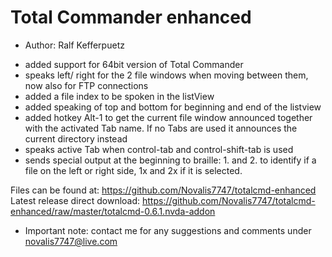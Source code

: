 # Total Commander enhanced #

* Author: Ralf Kefferpuetz

- added support for   64bit version of Total Commander
- speaks left/ right for the 2 file windows when moving between them, now also for FTP connections
- added a file index to be spoken in the listView
- added speaking of top and bottom for beginning and end of the listview
- added hotkey Alt-1 to get the current file window announced together with the activated Tab name. If no Tabs are used it announces the current directory instead
- speaks active Tab when control-tab and control-shift-tab is used
- sends special output at the beginning to braille: 1. and 2. to identify if a file on the left or right side, 1x and 2x if it is selected.

Files can be found at:
https://github.com/Novalis7747/totalcmd-enhanced
Latest release direct download:
https://github.com/Novalis7747/totalcmd-enhanced/raw/master/totalcmd-0.6.1.nvda-addon

* Important note: contact me for any suggestions and comments under novalis7747@live.com
